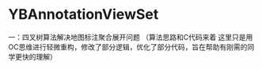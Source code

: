 # YBAnnotationViewSet
一：四叉树算法解决地图标注聚合展开问题  （算法思路和C代码来着    这里只是用OC思维进行轻微重构，修改了部分逻辑，优化了部分代码，旨在帮助有刚需的同学更快的理解）
